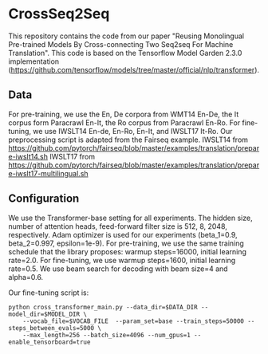# CrossSeq2Seq

This repository contains the code from our paper "Reusing Monolingual Pre-trained Models By Cross-connecting Two Seq2seq For Machine Translation".
This code is based on the Tensorflow Model Garden 2.3.0 implementation (https://github.com/tensorflow/models/tree/master/official/nlp/transformer).


## Data

For pre-training, we use the En, De corpora from WMT14 En-De, the It corpus form Paracrawl En-It, the Ro corpus from Paracrawl En-Ro.
For fine-tuning, we use IWSLT14 En-de, En-Ro, En-It, and IWSLT17 It-Ro.
Our preprocessing script is adapted from the Fairseq example. 
IWSLT14 from https://github.com/pytorch/fairseq/blob/master/examples/translation/prepare-iwslt14.sh
IWSLT17 from https://github.com/pytorch/fairseq/blob/master/examples/translation/prepare-iwslt17-multilingual.sh


## Configuration

We use the Transformer-base setting for all experiments. The hidden size, number of attention heads, feed-forward filter size is 512, 8, 2048, respectively.
Adam optimizer is used for our experiments (beta_1=0.9, beta_2=0.997, epsilon=1e-9).
For pre-training, we use the same training schedule that the library proposes: warmup steps=16000, initial learning rate=2.0.
For fine-tuning, we use warmup steps=1600, initial learning rate=0.5.
We use beam search for decoding with beam size=4 and alpha=0.6.


Our fine-tuning script is:


```
python cross_transformer_main.py --data_dir=$DATA_DIR --model_dir=$MODEL_DIR \
    --vocab_file=$VOCAB_FILE  --param_set=base --train_steps=50000 --steps_between_evals=5000 \
    --max_length=256 --batch_size=4096 --num_gpus=1 --enable_tensorboard=true
```
